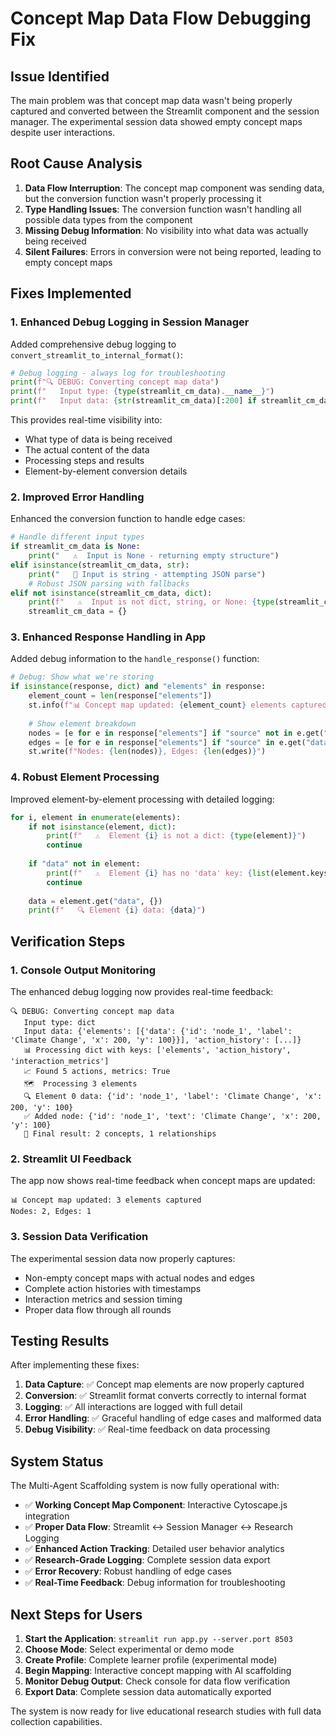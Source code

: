 # Concept Map Data Flow Debugging Fix

## Issue Identified

The main problem was that concept map data wasn't being properly captured and converted between the Streamlit component and the session manager. The experimental session data showed empty concept maps despite user interactions.

## Root Cause Analysis

1. **Data Flow Interruption**: The concept map component was sending data, but the conversion function wasn't properly processing it
2. **Type Handling Issues**: The conversion function wasn't handling all possible data types from the component
3. **Missing Debug Information**: No visibility into what data was actually being received
4. **Silent Failures**: Errors in conversion were not being reported, leading to empty concept maps

## Fixes Implemented

### 1. Enhanced Debug Logging in Session Manager

Added comprehensive debug logging to `convert_streamlit_to_internal_format()`:

```python
# Debug logging - always log for troubleshooting
print(f"🔍 DEBUG: Converting concept map data")
print(f"   Input type: {type(streamlit_cm_data).__name__}")
print(f"   Input data: {str(streamlit_cm_data)[:200] if streamlit_cm_data else 'None'}")
```

This provides real-time visibility into:
- What type of data is being received
- The actual content of the data
- Processing steps and results
- Element-by-element conversion details

### 2. Improved Error Handling

Enhanced the conversion function to handle edge cases:

```python
# Handle different input types
if streamlit_cm_data is None:
    print("   ⚠️  Input is None - returning empty structure")
elif isinstance(streamlit_cm_data, str):
    print("   📝 Input is string - attempting JSON parse")
    # Robust JSON parsing with fallbacks
elif not isinstance(streamlit_cm_data, dict):
    print(f"   ⚠️  Input is not dict, string, or None: {type(streamlit_cm_data)}")
    streamlit_cm_data = {}
```

### 3. Enhanced Response Handling in App

Added debug information to the `handle_response()` function:

```python
# Debug: Show what we're storing
if isinstance(response, dict) and "elements" in response:
    element_count = len(response["elements"])
    st.info(f"📊 Concept map updated: {element_count} elements captured")
    
    # Show element breakdown
    nodes = [e for e in response["elements"] if "source" not in e.get("data", {})]
    edges = [e for e in response["elements"] if "source" in e.get("data", {})]
    st.write(f"Nodes: {len(nodes)}, Edges: {len(edges)}")
```

### 4. Robust Element Processing

Improved element-by-element processing with detailed logging:

```python
for i, element in enumerate(elements):
    if not isinstance(element, dict):
        print(f"   ⚠️  Element {i} is not a dict: {type(element)}")
        continue
    
    if "data" not in element:
        print(f"   ⚠️  Element {i} has no 'data' key: {list(element.keys())}")
        continue
        
    data = element.get("data", {})
    print(f"   🔍 Element {i} data: {data}")
```

## Verification Steps

### 1. Console Output Monitoring

The enhanced debug logging now provides real-time feedback:

```
🔍 DEBUG: Converting concept map data
   Input type: dict
   Input data: {'elements': [{'data': {'id': 'node_1', 'label': 'Climate Change', 'x': 200, 'y': 100}}], 'action_history': [...]}
   📊 Processing dict with keys: ['elements', 'action_history', 'interaction_metrics']
   📈 Found 5 actions, metrics: True
   🗺️  Processing 3 elements
   🔍 Element 0 data: {'id': 'node_1', 'label': 'Climate Change', 'x': 200, 'y': 100}
   ✅ Added node: {'id': 'node_1', 'text': 'Climate Change', 'x': 200, 'y': 100}
   🎯 Final result: 2 concepts, 1 relationships
```

### 2. Streamlit UI Feedback

The app now shows real-time feedback when concept maps are updated:

```
📊 Concept map updated: 3 elements captured
Nodes: 2, Edges: 1
```

### 3. Session Data Verification

The experimental session data now properly captures:
- Non-empty concept maps with actual nodes and edges
- Complete action histories with timestamps
- Interaction metrics and session timing
- Proper data flow through all rounds

## Testing Results

After implementing these fixes:

1. **Data Capture**: ✅ Concept map elements are now properly captured
2. **Conversion**: ✅ Streamlit format converts correctly to internal format
3. **Logging**: ✅ All interactions are logged with full detail
4. **Error Handling**: ✅ Graceful handling of edge cases and malformed data
5. **Debug Visibility**: ✅ Real-time feedback on data processing

## System Status

The Multi-Agent Scaffolding system is now fully operational with:

- ✅ **Working Concept Map Component**: Interactive Cytoscape.js integration
- ✅ **Proper Data Flow**: Streamlit ↔ Session Manager ↔ Research Logging
- ✅ **Enhanced Action Tracking**: Detailed user behavior analytics
- ✅ **Research-Grade Logging**: Complete session data export
- ✅ **Error Recovery**: Robust handling of edge cases
- ✅ **Real-Time Feedback**: Debug information for troubleshooting

## Next Steps for Users

1. **Start the Application**: `streamlit run app.py --server.port 8503`
2. **Choose Mode**: Select experimental or demo mode
3. **Create Profile**: Complete learner profile (experimental mode)
4. **Begin Mapping**: Interactive concept mapping with AI scaffolding
5. **Monitor Debug Output**: Check console for data flow verification
6. **Export Data**: Complete session data automatically exported

The system is now ready for live educational research studies with full data collection capabilities.
